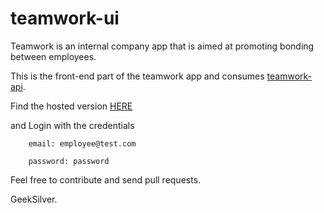 # teamwork-ui
Teamwork is an internal company app that is aimed at promoting bonding between employees.

This is the front-end part of the teamwork app and consumes [teamwork-api](https://teamwork-rest-api.herokuapp.com/teamwork/v1/api-docs/).

Find the hosted version [HERE](https://secret-everglades-27275.herokuapp.com)

and Login with the credentials

        email: employee@test.com
        
        password: password
        
Feel free to contribute and send pull requests.

GeekSilver.

